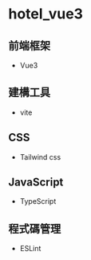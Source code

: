# hotel_vue3


## 前端框架
* Vue3

## 建構工具
* vite

## CSS
* Tailwind css

## JavaScript
* TypeScript

## 程式碼管理
* ESLint
  
